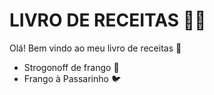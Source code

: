 # LIVRO DE RECEITAS :man_cook:

Olá! Bem vindo ao meu livro de receitas :wave:

  

- Strogonoff de frango :chicken:
- Frango à Passarinho :bird: